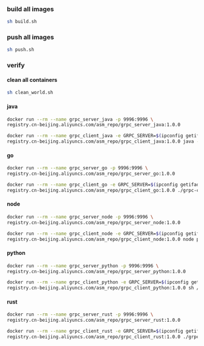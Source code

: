 
### build all images
```sh
sh build.sh
```

### push all images
```sh
sh push.sh
```

### verify

#### clean all containers
```sh
sh clean_world.sh
```

#### java
```sh
docker run --rm --name grpc_server_java -p 9996:9996 \
registry.cn-beijing.aliyuncs.com/asm_repo/grpc_server_java:1.0.0
```

```sh
docker run --rm --name grpc_client_java -e GRPC_SERVER=$(ipconfig getifaddr en0) \
registry.cn-beijing.aliyuncs.com/asm_repo/grpc_client_java:1.0.0 java -jar /grpc-client.jar
```

#### go
```sh
docker run --rm --name grpc_server_go -p 9996:9996 \
registry.cn-beijing.aliyuncs.com/asm_repo/grpc_server_go:1.0.0
```

```sh
docker run --rm --name grpc_client_go -e GRPC_SERVER=$(ipconfig getifaddr en0) \
registry.cn-beijing.aliyuncs.com/asm_repo/grpc_client_go:1.0.0 ./grpc-client
```

#### node
```sh
docker run --rm --name grpc_server_node -p 9996:9996 \
registry.cn-beijing.aliyuncs.com/asm_repo/grpc_server_node:1.0.0
```

```sh
docker run --rm --name grpc_client_node -e GRPC_SERVER=$(ipconfig getifaddr en0) \
registry.cn-beijing.aliyuncs.com/asm_repo/grpc_client_node:1.0.0 node proto_client.js
```

#### python
```sh
docker run --rm --name grpc_server_python -p 9996:9996 \
registry.cn-beijing.aliyuncs.com/asm_repo/grpc_server_python:1.0.0
```

```sh
docker run --rm --name grpc_client_python -e GRPC_SERVER=$(ipconfig getifaddr en0) \
registry.cn-beijing.aliyuncs.com/asm_repo/grpc_client_python:1.0.0 sh /grpc-client/start_client.sh
```

#### rust
```sh
docker run --rm --name grpc_server_rust -p 9996:9996 \
registry.cn-beijing.aliyuncs.com/asm_repo/grpc_server_rust:1.0.0
```

```sh
docker run --rm --name grpc_client_rust -e GRPC_SERVER=$(ipconfig getifaddr en0) \
registry.cn-beijing.aliyuncs.com/asm_repo/grpc_client_rust:1.0.0 ./grpc-client
```